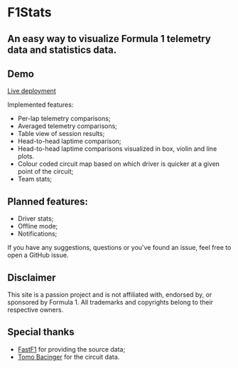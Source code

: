 # F1Stats
## An easy way to visualize Formula 1 telemetry data and statistics data.

## Demo
[Live deployment](https://f1stats-nextjs.vercel.app/)

Implemented features:
- Per-lap telemetry comparisons;
- Averaged telemetry comparisons;
- Table view of session results;
- Head-to-head laptime comparison;
- Head-to-head laptime comparisons visualized in box, violin and line plots.
- Colour coded circuit map based on which driver is quicker at a given point of the circuit;
- Team stats;

## Planned features:
- Driver stats;
- Offline mode;
- Notifications;

If you have any suggestions, questions or you've found an issue, feel free to open a GitHub issue.

## Disclaimer
This site is a passion project and is not affiliated with, endorsed by, or sponsored by Formula 1. All trademarks and copyrights belong to their respective owners.

## Special thanks
- [FastF1](https://docs.fastf1.dev/index.html) for providing the source data;
- [Tomo Bacinger](https://svemir.co/f1/) for the circuit data.